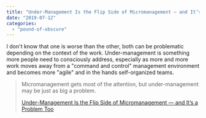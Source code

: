 ```yaml
---
title: "Under-Management Is the Flip Side of Micromanagement — and It’s a Problem Too"
date: "2019-07-12"
categories: 
  - "pound-of-obscure"
---
```


I don't know that one is worse than the other, both can be problematic depending on the context of the work. Under-management is something more people need to consciously address, especially as more and more work moves away from a "command and control" management environment and becomes more "agile" and in the hands self-organized teams.

> Micromanagement gets most of the attention, but under-management may be just as big a problem.
> 
> [Under-Management Is the Flip Side of Micromanagement — and It’s a Problem Too](https://hbr.org/2018/11/under-management-is-the-flip-side-of-micromanagement-and-its-a-problem-too)
